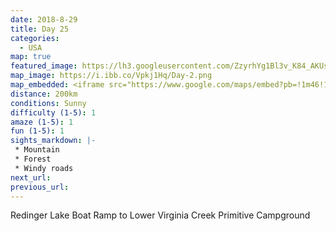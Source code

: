 ```yaml
---
date: 2018-8-29
title: Day 25
categories:
  - USA
map: true
featured_image: https://lh3.googleusercontent.com/ZzyrhYg1Bl3v_K84_AKUsrfN1hW62RbWNoA0aFJjB8o7qi_Ww1mdG7oNlnHeRnZHqkKsa9a6QL7phI-yLXeKt32JXpa_KE7tdAU6Y-8nypBEOp86swWCgtESCYlDD32AAcGI_RuUDEaEfgSsvAAYRpO8TM-0LrtLHN0q8gRojSO_Z1nAD0Vbpy8HnFUOuhInWXwCHOkzHLRkqNYCzWQB2PkM7lSSw8wV3V-NE2C_N2KzzayHN7rYzV6v6Dt0zdPSw6LbGRlaSM44EX7YYXLt1oprMBieKMRPIhQyrJqA6JbK_OtS1ApCa72X5wgckZWCN1gHD6FuFUK2PSAs-PCcfqLDJIiEdPNyx_PgR44ULrJoVjgh5_lKjci-yLyzMJ5jo3p8TKSreDRSLoVJp2fjeXZTVFB2RurLbbLOuNNgQRmLiiCOQliGKuPVulfihMnk6Odz-I14aUWzJAbzRiOK8-ZjsiYKFLk-DyuHxYDHC5IXj8jPJIdUCqNzKDgkjrMGYSh-LhwUxdw4FbSN9VbkdFRcF7FJiIOyPpdQU6iEVMrMx5FVdLRv7pxofym3UJft7b4cppqEg5Zx6YI9pyd9BBqPpiErbAQob2KLY34LC_Q20gTZrswICqSHhA9XLMOdXgdzB6_LP9Tv8FdiYnyWWUlc3N6nruKlBwZDJjSaKr_mambq=w1631-h987-no
map_image: https://i.ibb.co/Vpkj1Hq/Day-2.png
map_embedded: <iframe src="https://www.google.com/maps/embed?pb=!1m46!1m12!1m3!1d1609189.6594377856!2d-121.06464157753597!3d38.02497882488629!2m3!1f0!2f0!3f0!3m2!1i1024!2i768!4f13.1!4m31!3e0!4m5!1s0x80943494d86308c5%3A0xda51c982df650bfb!2sRedinger%20Lake%20Boat%20Launch%2C%20North%20Fork%2C%20CA%2C%20USA!3m2!1d37.1450074!2d-119.4443318!4m5!1s0x80942e43c28a2449%3A0x48439bdb0de55e0e!2sBandit%20Town%20USA%2C%20Road%20226%2C%20North%20Fork%2C%20CA%2C%20USA!3m2!1d37.242177!2d-119.53825099999999!4m5!1s0x8096f1fe38f263af%3A0x19213f2e54c9e26e!2sYosemite%20Valley%2C%20CA%2C%20USA!3m2!1d37.745570099999995!2d-119.5936038!4m5!1s0x80963656dc3b47d9%3A0xd033576091571beb!2sLee%20Vining%2C%20CA%2C%20USA!3m2!1d37.957592!2d-119.11994299999999!4m5!1s0x80964d5be1a1c453%3A0xfd96576d89e4f98a!2sLower%20Virginia%20Creek%20Primitive%20Campground%2C%20Virginia%20Lakes%20Road%2C%20Lee%20Vining%2C%20CA%2C%20USA!3m2!1d38.0676!2d-119.22609999999999!5e0!3m2!1sen!2sau!4v1577442248954!5m2!1sen!2sau" width="100%" height="500" frameborder="0" style="border:0;" allowfullscreen=""></iframe>
distance: 200km
conditions: Sunny
difficulty (1-5): 1 
amaze (1-5): 1
fun (1-5): 1
sights_markdown: |-
 * Mountain
 * Forest
 * Windy roads
next_url:
previous_url:
---
```

Redinger Lake Boat Ramp to Lower Virginia Creek Primitive Campground


